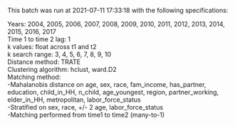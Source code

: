 This batch was run at 2021-07-11 17:33:18 with the following specifications:  

Years: 2004, 2005, 2006, 2007, 2008, 2009, 2010, 2011, 2012, 2013, 2014, 2015, 2016, 2017  
Time 1 to time 2 lag: 1  
k values: float across t1 and t2  
k search range: 3, 4, 5, 6, 7, 8, 9, 10  
Distance method: TRATE  
Clustering algorithm: hclust, ward.D2  
Matching method:  
	-Mahalanobis distance on age, sex, race, fam_income, has_partner, education, child_in_HH, n_child, age_youngest, region, partner_working, elder_in_HH, metropolitan, labor_force_status  
	-Stratified on sex, race, +/- 2 age, labor_force_status  
	-Matching performed from time1 to time2 (many-to-1)
